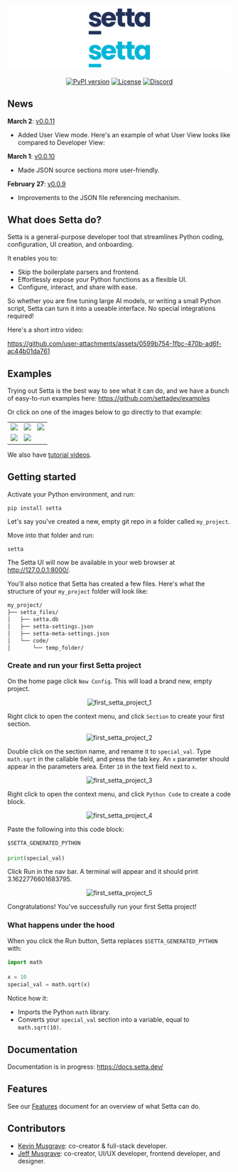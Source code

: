 ![Setta Logo](images/setta-github-light.png#gh-light-mode-only)
![Setta Logo](images/setta-github-dark.png#gh-dark-mode-only)


<div align="center">
  
[![PyPI version](https://img.shields.io/pypi/v/setta?color=bright-green)](https://pypi.org/project/setta)
[![License](https://img.shields.io/pypi/l/setta?color=bright-green)](https://github.com/settadev/setta/blob/main/LICENSE)
[![Discord](https://img.shields.io/badge/Discord-Join-7389D8?logo=discord&logoColor=white)](https://discord.gg/MmHJz75bZ5)

</div>

## News

**March 2**: [v0.0.11](https://github.com/settadev/setta/releases/tag/v0.0.11)
- Added User View mode. Here's an example of what User View looks like compared to Developer View:

**March 1**: [v0.0.10](https://github.com/settadev/setta/releases/tag/v0.0.10)
- Made JSON source sections more user-friendly.

**February 27**: [v0.0.9](https://github.com/settadev/setta/releases/tag/v0.0.9)
- Improvements to the JSON file referencing mechanism.


## What does Setta do?

Setta is a general-purpose developer tool that streamlines Python coding, configuration, UI creation, and onboarding.

It enables you to:
- Skip the boilerplate parsers and frontend. 
- Effortlessly expose your Python functions as a flexible UI. 
- Configure, interact, and share with ease.

So whether you are fine tuning large AI models, or writing a small Python script, Setta can turn it into a useable interface. No special integrations required!

Here's a short intro video:

https://github.com/user-attachments/assets/0599b754-1fbc-470b-ad6f-ac44b01da761


## Examples

Trying out Setta is the best way to see what it can do, and we have a bunch of easy-to-run examples here: https://github.com/settadev/examples

Or click on one of the images below to go directly to that example:

<table>
  <tr>
    <td><a href="https://github.com/settadev/examples/tree/main/stream_diffusion_img_to_img"><img src="https://github.com/user-attachments/assets/2a063779-ed61-4103-90a5-bf127f3ea012" /></a></td>
    <td><a href="https://github.com/settadev/examples/tree/main/trl_language_model_finetuning"><img src="https://github.com/user-attachments/assets/96775341-4b6d-4d3c-8bc2-743eafce458a" /></a></td>
    <td><a href="https://github.com/settadev/examples/tree/main/groq_api_chat"><img src="https://github.com/user-attachments/assets/0d8ff9c1-2557-4549-a816-3c6693430d98" /></a></td>
  </tr>
  <tr>
    <td><a href="https://github.com/settadev/examples/tree/main/transformers_trainer"><img src="https://github.com/user-attachments/assets/1f6554f8-8d49-4ba8-af48-f5dc6bc5d845" /></a></td>
    <td><a href="https://github.com/settadev/examples/tree/main/pytorch_metric_learning_trainer"><img src="https://github.com/user-attachments/assets/45ae2047-9dbd-4057-9191-9a3460357ccc" /></a></td>
  </tr>
</table>

We also have [tutorial videos](https://www.youtube.com/@settadev).

## Getting started

Activate your Python environment, and run:

```
pip install setta
```

Let's say you've created a new, empty git repo in a folder called `my_project`.

Move into that folder and run:

```
setta
```

The Setta UI will now be available in your web browser at http://127.0.0.1:8000/.

You'll also notice that Setta has created a few files. Here's what the structure of your `my_project` folder will look like: 

```
my_project/
├── setta_files/
│   ├── setta.db
│   ├── setta-settings.json
│   ├── setta-meta-settings.json
│   └── code/
│       └── temp_folder/
```

### Create and run your first Setta project

On the home page click `New Config`. This will load a brand new, empty project. 

<p align="center">
  <img src="https://github.com/user-attachments/assets/674c0aa2-bfa0-4c40-91cd-957cbdda0aa6" width="75%" alt="first_setta_project_1"/>
</p>

Right click to open the context menu, and click `Section` to create your first section. 

<p align="center">
  <img src="https://github.com/user-attachments/assets/74f7c74d-2833-45e3-ad11-2a203cfd360d" width="75%" alt="first_setta_project_2"/>
</p>

Double click on the section name, and rename it to `special_val`. Type `math.sqrt` in the callable field, and press the tab key. An `x` parameter should appear in the parameters area. Enter `10` in the text field next to `x`. 

<p align="center">
  <img src="https://github.com/user-attachments/assets/7f5b9781-9229-43aa-86a1-7675a699a6d5" width="75%" alt="first_setta_project_3"/>
</p>

Right click to open the context menu, and click `Python Code` to create a code block. 

<p align="center">
  <img src="https://github.com/user-attachments/assets/87cdffa8-5844-4530-a549-0dfc1baedfe7" width="75%" alt="first_setta_project_4"/>
</p>

Paste the following into this code block:

```python
$SETTA_GENERATED_PYTHON

print(special_val)
```

Click Run in the nav bar. A terminal will appear and it should print 3.1622776601683795.

<p align="center">
  <img src="https://github.com/user-attachments/assets/3a621fc4-fe07-45d4-a7ca-51b5271318d5" width="75%" alt="first_setta_project_5"/>
</p>

Congratulations! You've successfully run your first Setta project!

### What happens under the hood

When you click the Run button,  Setta replaces `$SETTA_GENERATED_PYTHON` with:

```python
import math

x = 10
special_val = math.sqrt(x)
```

Notice how it:
- Imports the Python `math` library.
- Converts your `special_val` section into a variable, equal to `math.sqrt(10)`.


## Documentation

Documentation is in progress: https://docs.setta.dev/


## Features

See our [Features](FEATURES.md) document for an overview of what Setta can do.


## Contributors

- [Kevin Musgrave](https://github.com/KevinMusgrave): co-creator & full-stack developer.
- [Jeff Musgrave](https://github.com/JeffMusgrave): co-creator, UI/UX developer, frontend developer, and designer.
